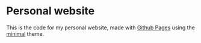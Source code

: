 # Personal website
This is the code for my personal website, made with [Github Pages](https://pages.github.com/) using the [minimal](https://github.com/pages-themes/minimal) theme.
